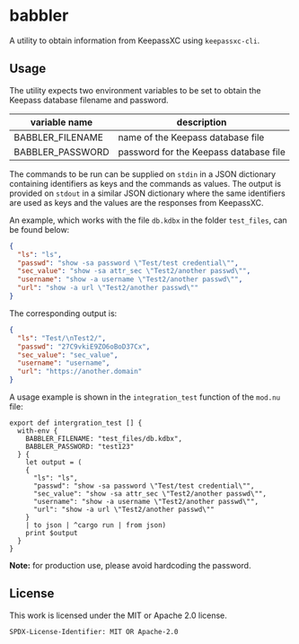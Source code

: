 # babbler
A utility to obtain information from KeepassXC using `keepassxc-cli`.

## Usage

The utility expects two environment variables to be set to obtain the Keepass database filename and password.

variable name | description
---|---
BABBLER_FILENAME | name of the Keepass database file
BABBLER_PASSWORD | password for the Keepass database file

The commands to be run can be supplied on `stdin` in a JSON dictionary containing identifiers as keys and the commands as values.
The output is provided on `stdout` in a similar JSON dictionary where the same identifiers are used as keys and the values are the responses from KeepassXC.

An example, which works with the file `db.kdbx` in the folder `test_files`, can be found below:

```JSON
{
  "ls": "ls",
  "passwd": "show -sa password \"Test/test credential\"",
  "sec_value": "show -sa attr_sec \"Test2/another passwd\"",
  "username": "show -a username \"Test2/another passwd\"",
  "url": "show -a url \"Test2/another passwd\""
}
```

The corresponding output is:

```JSON
{
  "ls": "Test/\nTest2/",
  "passwd": "27C9vkiE9ZO6oBoD37Cx",
  "sec_value": "sec_value",
  "username": "username",
  "url": "https://another.domain"
}
```

A usage example is shown in the `integration_test` function of the `mod.nu` file:

```nu
export def intergration_test [] {
  with-env {
    BABBLER_FILENAME: "test_files/db.kdbx",
    BABBLER_PASSWORD: "test123"
  } {
    let output = (
    {
      "ls": "ls",
      "passwd": "show -sa password \"Test/test credential\"",
      "sec_value": "show -sa attr_sec \"Test2/another passwd\"",
      "username": "show -a username \"Test2/another passwd\"",
      "url": "show -a url \"Test2/another passwd\""
    }
    | to json | ^cargo run | from json)
    print $output
  }
}
```

**Note:** for production use, please avoid hardcoding the password.

## License

This work is licensed under the MIT or Apache 2.0 license.

`SPDX-License-Identifier: MIT OR Apache-2.0`